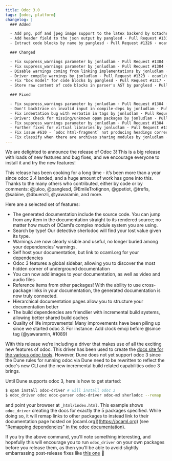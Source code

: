 ```yaml
---
title: Odoc 3.0
tags: [odoc, platform]
changelog: |
  ### Added

  - Add png, pdf and jpeg image support to the latex backend by Octachron · Pull Request #1297 · ocaml/odoc · GitHub
  - Add header field to the json output by panglesd · Pull Request #1314 · ocaml/odoc · GitHub
  - Extract code blocks by name by panglesd · Pull Request #1326 · ocaml/odoc · GitHub

  ### Changed

  - Fix suppress_warnings parameter by jonludlam · Pull Request #1304 · ocaml/odoc · GitHub
  - Fix suppress_warnings parameter by jonludlam · Pull Request #1304 · ocaml/odoc · GitHub
  - Disable warnings coming from linking implementations by jonludlam · Pull Request #1319 · ocaml/odoc · GitHub
  - Driver compile warnings by jonludlam · Pull Request #1323 · ocaml/odoc · GitHub
  - Fix "box model" for code blocks by panglesd · Pull Request #1317 · ocaml/odoc · GitHub
  - Store raw content of code blocks in parser's AST by panglesd · Pull Request #1325 · ocaml/odoc · GitHub

  ### Fixed

  - Fix suppress_warnings parameter by jonludlam · Pull Request #1304 · ocaml/odoc · GitHub
  - Don't backtrace on invalid input in compile-deps by jonludlam · Pull Request #1313 · ocaml/odoc · GitHub
  - Fix indentation bug with verbatim in tags by jonludlam · Pull Request #1312 · ocaml/odoc · GitHub
  - Driver: Check for missing/unknown opam packages by jonludlam · Pull Request #1311 · ocaml/odoc · GitHub
  - Fix suppress_warnings parameter by jonludlam · Pull Request #1304 · ocaml/odoc · GitHub
  - Further fixes for virtual libraries by jonludlam · Pull Request #1309 · ocaml/odoc · GitHub
  - Fix issue #610 - `odoc html-fragment` not producing headings correctly by jonludlam · Pull Request #1306 · ocaml/odoc · GitHub
  - Fix classify when there are archives sharing modules by jonludlam · Pull Request #1310 · ocaml/odoc · GitHub
---
```


We are delighted to announce the release of Odoc 3! This is a big release with loads of new features and bug fixes, and we encourage everyone to install it and try the new features!

This release has been cooking for a long time - it’s been more than a year since odoc 2.4 landed, and a huge amount of work has gone into this. Thanks to the many others who contributed, either by code or by comments: @juloo, @panglesd, @EmileTrotignon, @gpetiot, @trefis, @sabine, @dbuenzli, @yawaramin, and more.

Here are a selected set of features:

- The generated documentation include the source code. You can jump from any item in the documentation straight to its rendered source; no matter how much of OCaml’s complex module system you are using.
- Search by type! Our detective sherlodoc will find your lost value given its type.
- Warnings are now clearly visible and useful, no longer buried among your dependencies’ warnings.
- Self host your documentation, but link to ocaml.org for your dependencies
- Odoc 3 features a global sidebar, allowing you to discover the most hidden corner of underground documentation
- You can now add images to your documentation, as well as video and audio files
- Reference items from other packages! With the ability to use cross-package links in your documentation, the generated documentation is now truly connected.
- Hierarchical documentation pages allow you to structure your documentation better
- The build dependencies are friendlier with incremental build systems, allowing better shared build caches
- Quality of life improvements! Many improvements have been piling up since we started odoc 3. For instance: Add clock emoji before @since tag (@yawaramin, #1089)

With this release we’re including a driver that makes use of all the exciting new features of odoc. This driver has been used to create the [docs site for the various odoc tools](https://ocaml.github.io/odoc/). However, Dune does not yet support odoc 3 since the Dune rules for running odoc via Dune need to be rewritten to reflect the odoc's new CLI and the new incremental build related capabilities odoc 3 brings.

Until Dune supports odoc 3, here is how to get started:

```sh
$ opam install odoc-driver # will install odoc 3
$ odoc_driver odoc odoc-parser odoc-driver odoc-md sherlodoc --remap
```

and point your browser at `_html/index.html`. This example shows `odoc_driver` creating the docs for exactly the 5 packages specified. While doing so, it will remap links to other packages to instead link to their documentation page hosted on [ocaml.org])(https://ocaml.org) (see ["Remapping dependencies" in the odoc documentation](https://ocaml.github.io/odoc/odoc-driver/index.html#remapping-dependencies)).

If you try the above command, you'll note something interesting, and hopefully this will encourage you to run `odoc_driver` on your own packages before you release them, as then you'll be able to avoid slightly embarrassing post-release fixes like [this one](https://github.com/ocaml/odoc/pull/1333) 😬

